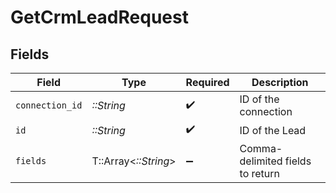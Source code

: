 # GetCrmLeadRequest


## Fields

| Field                            | Type                             | Required                         | Description                      |
| -------------------------------- | -------------------------------- | -------------------------------- | -------------------------------- |
| `connection_id`                  | *::String*                       | :heavy_check_mark:               | ID of the connection             |
| `id`                             | *::String*                       | :heavy_check_mark:               | ID of the Lead                   |
| `fields`                         | T::Array<*::String*>             | :heavy_minus_sign:               | Comma-delimited fields to return |